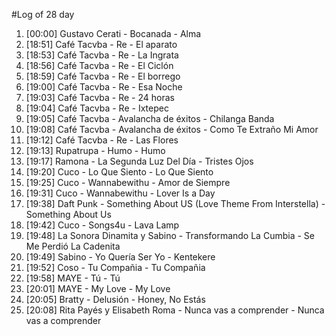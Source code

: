 #Log of 28 day

1. [00:00] Gustavo Cerati - Bocanada - Alma
1. [18:51] Café Tacvba - Re - El aparato
1. [18:53] Café Tacvba - Re - La Ingrata
1. [18:56] Café Tacvba - Re - El Ciclón
1. [18:59] Café Tacvba - Re - El borrego
1. [19:00] Café Tacvba - Re - Esa Noche
1. [19:03] Café Tacvba - Re - 24 horas
1. [19:04] Café Tacvba - Re - Ixtepec
1. [19:05] Café Tacvba - Avalancha de éxitos - Chilanga Banda
1. [19:08] Café Tacvba - Avalancha de éxitos - Como Te Extraño Mi Amor
1. [19:12] Café Tacvba - Re - Las Flores
1. [19:13] Rupatrupa - Humo - Humo
1. [19:17] Ramona - La Segunda Luz Del Día - Tristes Ojos
1. [19:20] Cuco - Lo Que Siento - Lo Que Siento
1. [19:25] Cuco - Wannabewithu - Amor de Siempre
1. [19:31] Cuco - Wannabewithu - Lover Is a Day
1. [19:38] Daft Punk - Something About US (Love Theme From Interstella) - Something About Us
1. [19:42] Cuco - Songs4u - Lava Lamp
1. [19:48] La Sonora Dinamita y Sabino - Transformando La Cumbia - Se Me Perdió La Cadenita
1. [19:49] Sabino - Yo Quería Ser Yo - Kentekere
1. [19:52] Coso - Tu Compañia - Tu Compañia
1. [19:58] MAYE - Tú - Tú
1. [20:01] MAYE - My Love - My Love
1. [20:05] Bratty - Delusión - Honey, No Estás
1. [20:08] Rita Payés y Elisabeth Roma - Nunca vas a comprender - Nunca vas a comprender
